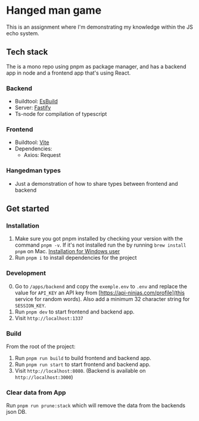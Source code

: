 # Hanged man game

This is an assignment where I'm demonstrating my knowledge within the JS echo system.

## Tech stack

The is a mono repo using pnpm as package manager, and has a backend app in node and a frontend app that's using React.

### Backend

- Buildtool: [EsBuild](https://esbuild.github.io/)
- Server: [Fastify](https://fastify.dev/)
- Ts-node for compilation of typescript

### Frontend

- Buildtool: [Vite](https://vitejs.dev/)
- Dependencies:
  - Axios: Request

### Hangedman types

- Just a demonstration of how to share types between frontend and backend

## Get started

### Installation

1. Make sure you got pnpm installed by checking your version with the command `pnpm -v`. If it's not installed run the by running `brew install pnpm` on Mac. [Installation for Windows user](https://pnpm.io/installation#on-windows)
2. Run `pnpm i` to install dependencies for the project

### Development

0. Go to `/apps/backend` and copy the `exemple.env` to `.env` and replace the value for `API_KEY` an API key from [https://api-ninjas.com/profile](this service for random words). Also add a minimum 32 character string for `SESSION_KEY`.
1. Run `pnpm dev` to start frontend and backend app.
2. Visit `http://localhost:1337`

### Build

From the root of the project:

1. Run `pnpm run build` to build frontend and backend app.
2. Run `pnpm run start` to start frontend and backend app.
3. Visit `http://localhost:8080`. (Backend is available on `http://localhost:3000`)

### Clear data from App

Run `pnpm run prune:stack` which will remove the data from the backends json DB.
